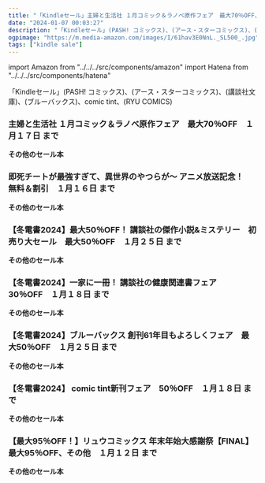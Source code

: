 ```yaml
---
title: "「Kindleセール」主婦と生活社 １月コミック＆ラノベ原作フェア　最大70％OFF、【最大95％OFF！】リュウコミックス 年末年始大感謝祭【FINAL】"
date: "2024-01-07 00:03:27"
description: "「Kindleセール」(PASH! コミックス)、(アース・スターコミックス)、(講談社文庫)、(ブルーバックス)、comic tint、(RYU COMICS)"
ogpimage: "https://m.media-amazon.com/images/I/61hav3E0NnL._SL500_.jpg"
tags: ["kindle sale"]
---
```

import Amazon from "../../../src/components/amazon"
import Hatena from "../../../src/components/hatena"

「Kindleセール」(PASH! コミックス)、(アース・スターコミックス)、(講談社文庫)、(ブルーバックス)、comic tint、(RYU COMICS)



### 主婦と生活社 １月コミック＆ラノベ原作フェア　最大70％OFF　１月１７日 まで


<Amazon asin="B0C5M5MVND" />



<Amazon asin="B0C1391VPR" />



<Amazon asin="B0BQY2SMHV" />


**その他のセール本**

<Hatena src="https://kyukyunyorituryo.github.io/kindle_sale/20240117s37942/" title=""/>

### 即死チートが最強すぎて、異世界のやつらが～ アニメ放送記念！　無料＆割引　１月１６日 まで

<Amazon asin="B07G743K2C" />



<Amazon asin="B0786ZSMD4" />



<Amazon asin="B07DL4HWPJ" />


**その他のセール本**

<Hatena src="https://kyukyunyorituryo.github.io/kindle_sale/20240116s37853/" title=""/>

### 【冬電書2024】最大50％OFF！ 講談社の傑作小説&ミステリー　初売り大セール　最大50％OFF　１月２５日 まで


<Amazon asin="B076Z8GN9X" />



<Amazon asin="B00DUQ5JWK" />



<Amazon asin="B079L4QPFX" />


**その他のセール本**

<Hatena src="https://kyukyunyorituryo.github.io/kindle_sale/20240125s37901/" title=""/>

### 【冬電書2024】一家に一冊！ 講談社の健康関連書フェア　30％OFF　１月１８日 まで


<Amazon asin="B0BWR92C1L" />



<Amazon asin="B0CG5FYC6R" />



<Amazon asin="B0BW8XY375" />


**その他のセール本**

<Hatena src="https://kyukyunyorituryo.github.io/kindle_sale/20240118s37967/" title=""/>

### 【冬電書2024】ブルーバックス 創刊61年目もよろしくフェア　最大50％OFF　１月２５日 まで


<Amazon asin="B0928NMCH6" />



<Amazon asin="B0CFKM9FHV" />



<Amazon asin="B09XMKNYV2" />


**その他のセール本**

<Hatena src="https://kyukyunyorituryo.github.io/kindle_sale/20240125s37965/" title=""/>

### 【冬電書2024】 comic tint新刊フェア　50％OFF　１月１８日 まで


<Amazon asin="B0CNXKT7N7" />


**その他のセール本**

<Hatena src="https://kyukyunyorituryo.github.io/kindle_sale/20240118s37983/" title=""/>

### 【最大95％OFF！】リュウコミックス 年末年始大感謝祭【FINAL】　最大95％OFF、その他　１月１２日 まで


<Amazon asin="B0BTCP94GB" />



<Amazon asin="B0BCF65QGZ" />



<Amazon asin="B0C6PZ8CRG" />


**その他のセール本**

<Hatena src="https://kyukyunyorituryo.github.io/kindle_sale/20240112s37910/" title=""/>